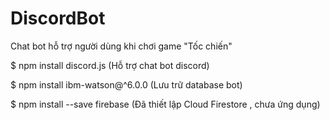# DiscordBot
Chat bot hỗ trợ người dùng khi chơi game "Tốc chiến"


$ npm install discord.js (Hỗ trợ chat bot discord)

$ npm install ibm-watson@^6.0.0 (Lưu trữ database bot)

$ npm install --save firebase (Đã thiết lập Cloud Firestore , chưa ứng dụng)
